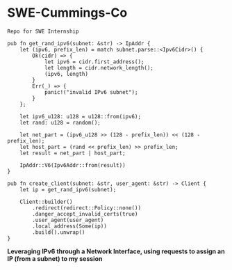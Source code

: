 # SWE-Cummings-Co
```Repo for SWE Internship```

```
pub fn get_rand_ipv6(subnet: &str) -> IpAddr {
    let (ipv6, prefix_len) = match subnet.parse::<Ipv6Cidr>() {
        Ok(cidr) => {
            let ipv6 = cidr.first_address();
            let length = cidr.network_length();
            (ipv6, length)
        }
        Err(_) => {
            panic!("invalid IPv6 subnet");
        }
    };

    let ipv6_u128: u128 = u128::from(ipv6);
    let rand: u128 = random();

    let net_part = (ipv6_u128 >> (128 - prefix_len)) << (128 - prefix_len);
    let host_part = (rand << prefix_len) >> prefix_len;
    let result = net_part | host_part;

    IpAddr::V6(Ipv6Addr::from(result))
}

pub fn create_client(subnet: &str, user_agent: &str) -> Client {
    let ip = get_rand_ipv6(subnet);

    Client::builder()
        .redirect(redirect::Policy::none())
        .danger_accept_invalid_certs(true)
        .user_agent(user_agent)
        .local_address(Some(ip))
        .build().unwrap()
}
```

**Leveraging IPv6 through a Network Interface, using requests to assign an IP (from a subnet) to my session**
